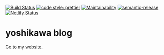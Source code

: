 [![Build Status](https://travis-ci.com/yoshikawa/blog.svg?branch=master)](https://travis-ci.com/yoshikawa/blog) [![code style: prettier](https://img.shields.io/badge/code_style-prettier-ff69b4.svg?style=flat-square)](https://github.com/prettier/prettier) [![Maintainability](https://api.codeclimate.com/v1/badges/01ba04a0dbd8025ac897/maintainability)](https://codeclimate.com/github/yoshikawa/blog/maintainability) [![semantic-release](https://img.shields.io/badge/%20%20%F0%9F%93%A6%F0%9F%9A%80-semantic--release-e10079.svg)](https://github.com/semantic-release/semantic-release) [![Netlify Status](https://api.netlify.com/api/v1/badges/d043b918-8914-4428-b442-e49558687840/deploy-status)](https://app.netlify.com/sites/yoshikawa/deploys)

# yoshikawa blog

[Go to my website.](https://yoshikawa.dev)
